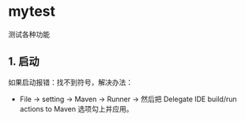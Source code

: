 # mytest
测试各种功能

## 1. 启动
如果启动报错：找不到符号，解决办法：
* File -> setting -> Maven -> Runner -> 然后把 Delegate IDE build/run actions to Maven 选项勾上并应用。